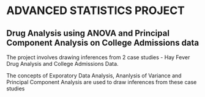 # ADVANCED STATISTICS PROJECT

## Drug Analysis using ANOVA and Principal Component Analysis on College Admissions data

The project involves drawing inferences from 2 case studies - Hay Fever Drug Analysis and College Admissions Data.

The concepts of Exporatory Data Analysis, Ananlysis of Variance and Principal Component Analysis are used to draw inferences from these case studies

